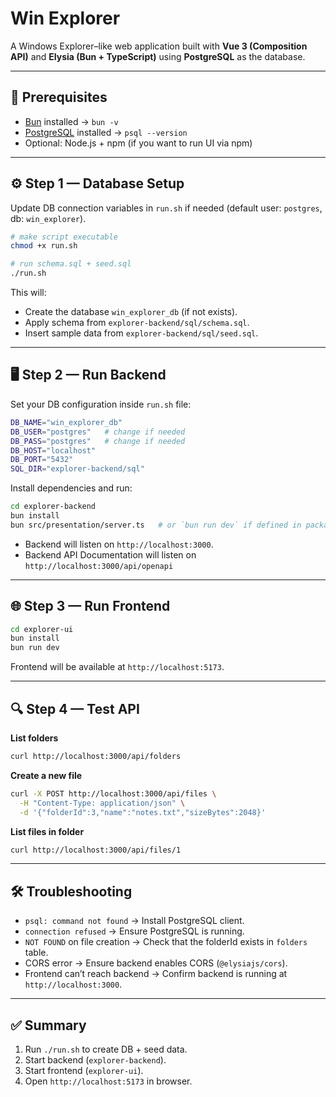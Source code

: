 # Win Explorer

A Windows Explorer–like web application built with **Vue 3 (Composition API)** and **Elysia (Bun + TypeScript)** using **PostgreSQL** as the database.

---

## 🚀 Prerequisites

- [Bun](https://bun.sh) installed → `bun -v`
- [PostgreSQL](https://www.postgresql.org/) installed → `psql --version`
- Optional: Node.js + npm (if you want to run UI via npm)

---

## ⚙️ Step 1 — Database Setup

Update DB connection variables in `run.sh` if needed (default user: `postgres`, db: `win_explorer`).

```bash
# make script executable
chmod +x run.sh

# run schema.sql + seed.sql
./run.sh
```

This will:

- Create the database `win_explorer_db` (if not exists).
- Apply schema from `explorer-backend/sql/schema.sql`.
- Insert sample data from `explorer-backend/sql/seed.sql`.

---

## 🖥 Step 2 — Run Backend

Set your DB configuration inside `run.sh` file:

```bash
DB_NAME="win_explorer_db"
DB_USER="postgres"   # change if needed
DB_PASS="postgres"   # change if needed
DB_HOST="localhost"
DB_PORT="5432"
SQL_DIR="explorer-backend/sql"
```

Install dependencies and run:

```bash
cd explorer-backend
bun install
bun src/presentation/server.ts   # or `bun run dev` if defined in package.json
```

- Backend will listen on `http://localhost:3000`.
- Backend API Documentation will listen on `http://localhost:3000/api/openapi`

---

## 🌐 Step 3 — Run Frontend

```bash
cd explorer-ui
bun install
bun run dev
```

Frontend will be available at `http://localhost:5173`.

---

## 🔍 Step 4 — Test API

**List folders**

```bash
curl http://localhost:3000/api/folders
```

**Create a new file**

```bash
curl -X POST http://localhost:3000/api/files \
  -H "Content-Type: application/json" \
  -d '{"folderId":3,"name":"notes.txt","sizeBytes":2048}'
```

**List files in folder**

```bash
curl http://localhost:3000/api/files/1
```

---

## 🛠 Troubleshooting

- `psql: command not found` → Install PostgreSQL client.
- `connection refused` → Ensure PostgreSQL is running.
- `NOT FOUND` on file creation → Check that the folderId exists in `folders` table.
- CORS error → Ensure backend enables CORS (`@elysiajs/cors`).
- Frontend can’t reach backend → Confirm backend is running at `http://localhost:3000`.

---

## ✅ Summary

1. Run `./run.sh` to create DB + seed data.
2. Start backend (`explorer-backend`).
3. Start frontend (`explorer-ui`).
4. Open `http://localhost:5173` in browser.

